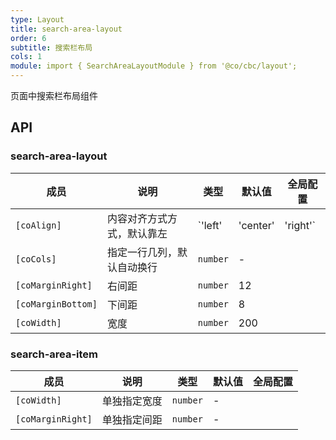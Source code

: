 ```yaml
---
type: Layout
title: search-area-layout
order: 6
subtitle: 搜索栏布局
cols: 1
module: import { SearchAreaLayoutModule } from '@co/cbc/layout';
---
```


页面中搜索栏布局组件

## API

### search-area-layout

| 成员 | 说明 | 类型 | 默认值 | 全局配置 |
|----|----|----|-----|------|
| `[coAlign]` | 内容对齐方式方式，默认靠左 | `'left' | 'center' | 'right'` | `left` |
| `[coCols]` | 指定一行几列，默认自动换行 | `number` | - |
| `[coMarginRight]` | 右间距 | `number` | 12 |
| `[coMarginBottom]` | 下间距 | `number` | 8 |
| `[coWidth]` | 宽度 | `number` | 200 |

### search-area-item

| 成员 | 说明 | 类型 | 默认值 | 全局配置 |
|----|----|----|-----|------|
| `[coWidth]` | 单独指定宽度 | `number` | - |
| `[coMarginRight]` | 单独指定间距 | `number` | - |

